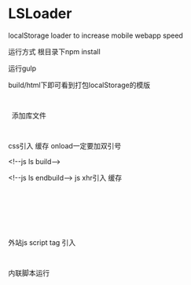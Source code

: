 # LSLoader
localStorage loader to increase mobile webapp speed

运行方式 
根目录下npm install

运行gulp 
 
build/html下即可看到打包localStorage的模版

<code>
 <!--lsloder build--><!--lsloder endbuild--> 
 </code>
 添加库文件
<code> 
<!--css ls build-->
<link rel="stylesheet" type="text/css" href='../css/page3.css' onload="document.documentElement.style.display='';">
<!--css ls endbuild-->
</code>
css引入 缓存 onload一定要加双引号 

\<!--js ls build-->
<script src='../js/jquery.js'></script>
\<!--js ls endbuild-->
js xhr引入 缓存

<code> <!--js tagload build-->
<script src='http://res.wx.qq.com/open/js/jweixin-1.0.0.js'></script>
<!--js tagload endbuild-->
</code>
外站js script tag 引入
<code>
<!--js inline build-->
<script>$(document.body).append('<div>????</div>');
console.log('?')
</script>
<!--js inline endbuild-->
</code>
内联脚本运行




